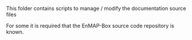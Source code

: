 This folder contains scripts to manage / modify the documentation source files

For some it is required that the EnMAP-Box source code repository is known.

